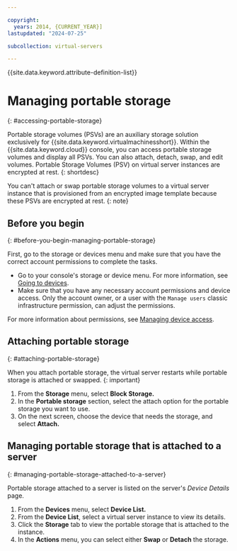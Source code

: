 ```yaml
---

copyright:
  years: 2014, {CURRENT_YEAR}]
lastupdated: "2024-07-25"

subcollection: virtual-servers

---
```


{{site.data.keyword.attribute-definition-list}}

# Managing portable storage
{: #accessing-portable-storage}

Portable storage volumes (PSVs) are an auxiliary storage solution exclusively for {{site.data.keyword.virtualmachinesshort}}. Within the {{site.data.keyword.cloud}} console, you can access portable storage volumes and display all PSVs. You can also attach, detach, swap, and edit volumes. Portable Storage Volumes (PSV) on virtual server instances are encrypted at rest.
{: shortdesc}

You can't attach or swap portable storage volumes to a virtual server instance that is provisioned from an encrypted image template because these PSVs are encrypted at rest.
{: note}

## Before you begin
{: #before-you-begin-managing-portable-storage}

First, go to the storage or devices menu and make sure that you have the correct account permissions to complete the tasks.

* Go to your console's storage or device menu. For more information, see [Going to devices](/docs/virtual-servers?topic=virtual-servers-navigating-devices).
* Make sure that you have any necessary account permissions and device access. Only the account owner, or a user with the `Manage users` classic infrastructure permission, can adjust the permissions.

For more information about permissions, see [Managing device access](/docs/virtual-servers?topic=virtual-servers-managing-device-access).

## Attaching portable storage
{: #attaching-portable-storage}

When you attach portable storage, the virtual server restarts while portable storage is attached or swapped.
{: important}

1. From the **Storage** menu, select **Block Storage.**
2. In the **Portable storage** section, select the attach option for the portable storage you want to use.
3. On the next screen, choose the device that needs the storage, and select **Attach.**

## Managing portable storage that is attached to a server
{: #managing-portable-storage-attached-to-a-server}

Portable storage attached to a server is listed on the server's *Device Details* page.

1. From the **Devices** menu, select **Device List.**
2. From the **Device List**, select a virtual server instance to view its details.
3. Click the **Storage** tab to view the portable storage that is attached to the instance.
4. In the **Actions** menu, you can select either **Swap** or **Detach** the storage.
